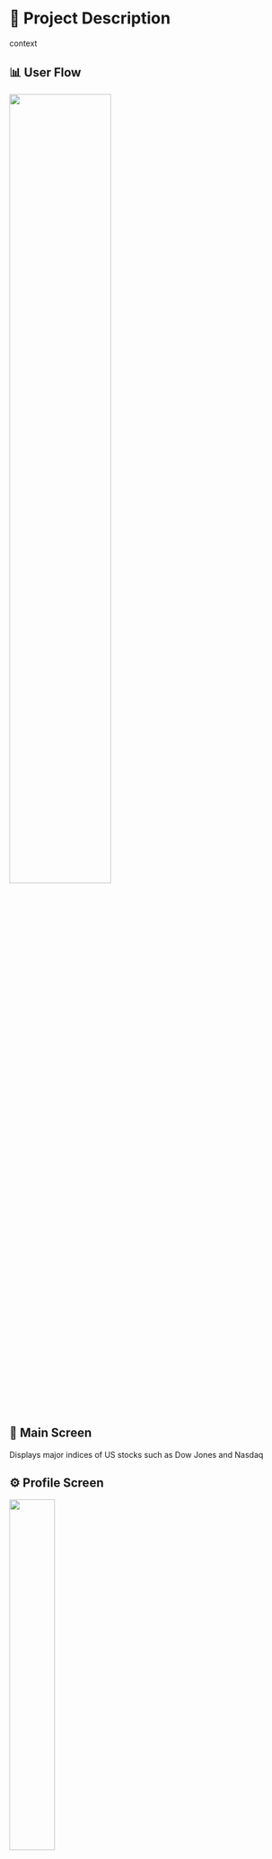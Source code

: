# 📁 Project Description

context

## 📊 User Flow

<img src="https://github.com/user-attachments/assets/cf2d9c62-4d8d-4fbe-8ff6-4b94502d7858" width="60%">

## 📱 Main Screen

Displays major indices of US stocks such as Dow Jones and Nasdaq

## ⚙️ Profile Screen

<img src="https://github.com/user-attachments/assets/3828c710-859e-4f28-992b-116624fe91e3" width="40%">

Allows switching to dark mode

Sets the application theme according to the user's system

## 🧑‍💻 Contributors and Contribution Areas

|                [장성준 (NE7K)](https://github.com/NE7K)                |                 [조예나 (yyyenaak)](https://github.com/yyyenaak)                  |
| :---------------------------------------------------------------------------: | :---------------------------------------------------------------------------: |
| ![Sungjun Jang's profile picture](https://avatars.githubusercontent.com/u/81324262?v=4) | ![Yena Cho's profile picture](https://avatars.githubusercontent.com/u/170397500?v=4) |
| Application development | Feedback page development |

## 💿 External Packages Used

**fl_chart**: Used for drawing stock charts
<br></br>
**provider**: Used for organizing functions
<br></br>
**http**: Used for internet communication
<br></br>
**firebase_core**: Firebase package
<br></br>
**firebase_auth**: Firebase package
<br></br>
**cloud_firestore**: Firebase package
<br></br>
**webview_flutter**: Used for implementing feedback functionality
<br></br>
**shimmer**: Used to indicate data loading
<br></br>

## 🚀 Installation and Setup

```bash
# Clone the repository
git clone https://github.com/NE7K/upstock.git

# Move to the project directory
cd upstock

# Install dependencies
flutter pub get

# Run the application
flutter run
```

## 📋 Features

- Registration and login using Firebase
- View US stock indices (Dow Jones, Nasdaq)
- Supports dark mode
- Customizable application theme based on user system
- Feedback functionality

## 📷 Screenshots

<img src="https://github.com/user-attachments/assets/fab62f96-603f-4e84-ae66-5da0559fcae4" width="40%">

<img src="https://github.com/user-attachments/assets/f7774eff-1c97-460f-93d8-9d6bdf3ed334" width="40%">

<img src="https://github.com/user-attachments/assets/4b6352fd-e5be-4dca-8cac-b0b441b3946a" width="40%">

<img src="https://github.com/user-attachments/assets/4e359a72-3d17-477c-86ef-244fd1406406" width="40%">

<img src="https://github.com/user-attachments/assets/76a1e15b-c93a-4a50-b349-1f2618b4f05d" width="40%">

## 🛠️ Tech Stack

- Flutter
- Firebase (Auth, Firestore)
- REST API (using http package)
- fl_chart

## 📝 Contribution Guide

1. Fork this repository.
2. Create a new branch. (`git checkout -b feature/AmazingFeature`)
3. Commit your changes. (`git commit -m 'Add some AmazingFeature'`)
4. Push to the branch. (`git push origin feature/AmazingFeature`)
5. Open a pull request.

## 📄 License

This project is licensed under the MIT License. See the [LICENSE](LICENSE) file for more details.

## 📧 Contact

For questions or feedback, please contact [NE7K](mailto:neighborsoft@gmail.com).
